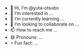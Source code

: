 - 👋 Hi, I’m @yuta-otsubo
- 👀 I’m interested in ...
- 🌱 I’m currently learning ...
- 💞️ I’m looking to collaborate on ...
- 📫 How to reach me ...
- 😄 Pronouns: ...
- ⚡ Fun fact: ...

<!---
yuta-otsubo/yuta-otsubo is a ✨ special ✨ repository because its `README.md` (this file) appears on your GitHub profile.
You can click the Preview link to take a look at your changes.
--->
